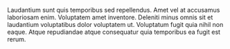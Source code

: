 Laudantium sunt quis temporibus sed repellendus. Amet vel at accusamus laboriosam enim. Voluptatem amet inventore. Deleniti minus omnis sit et laudantium voluptatibus dolor voluptatem ut. Voluptatum fugit quia nihil non eaque. Atque repudiandae atque consequatur quia temporibus ea fugit est rerum.